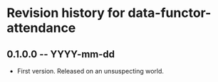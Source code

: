 # Revision history for data-functor-attendance

## 0.1.0.0 -- YYYY-mm-dd

* First version. Released on an unsuspecting world.
